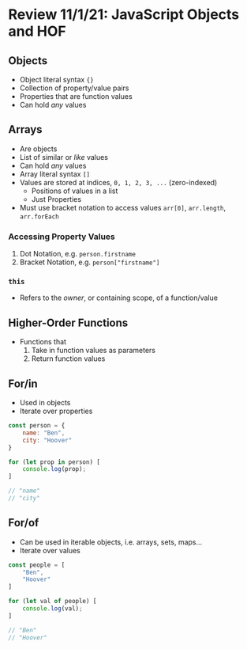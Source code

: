 # Review 11/1/21: JavaScript Objects and HOF

## Objects

- Object literal syntax `{}`
- Collection of property/value pairs
- Properties that are function values
- Can hold _any_ values

## Arrays

- Are objects
- List of similar or _like_ values
- Can hold _any_ values
- Array literal syntax `[]`
- Values are stored at indices, `0, 1, 2, 3, ...` (zero-indexed)
  - Positions of values in a list
  - Just Properties
- Must use bracket notation to access values `arr[0]`, `arr.length`, `arr.forEach`

### Accessing Property Values

1. Dot Notation, e.g. `person.firstname`
2. Bracket Notation, e.g. `person["firstname"]`

### `this`

- Refers to the _owner_, or containing scope, of a function/value

## Higher-Order Functions

- Functions that
  1. Take in function values as parameters
  2. Return function values

## For/in

- Used in objects
- Iterate over properties

```js
const person = {
    name: "Ben",
    city: "Hoover"
}

for (let prop in person) [
    console.log(prop);
]

// "name"
// "city"
```

## For/of

- Can be used in iterable objects, i.e. arrays, sets, maps...
- Iterate over values

```js
const people = [
    "Ben",
    "Hoover"
]

for (let val of people) [
    console.log(val);
]

// "Ben"
// "Hoover"
```
